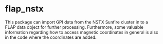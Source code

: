 # flap_nstx
This package can import GPI data from the NSTX Sunfire cluster in to a FLAP data object for further processing.
Furthermore, some valuable information regarding how to access magnetic coordinates in general is also in the code where the coordinates are added.
